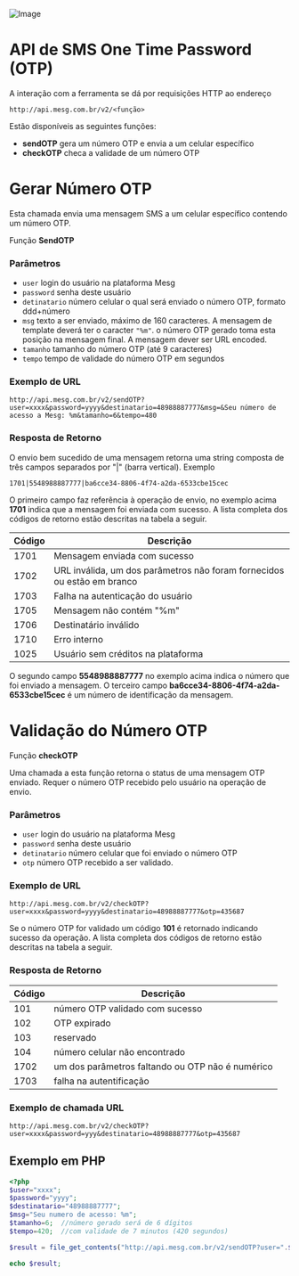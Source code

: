 ![Image](http://www.mesg.com.br/wp-content/uploads/2020/05/mesglogo.png)

# API de SMS One Time Password (OTP)

A interação com a ferramenta se dá por requisições HTTP ao endereço

`http://api.mesg.com.br/v2/<função>`

Estão disponíveis as seguintes funções:

- **sendOTP** gera um número OTP e envia a um celular específico
- **checkOTP** checa a validade de um número OTP

# Gerar Número OTP

Esta chamada envia uma mensagem SMS a um celular específico contendo um número OTP.

Função  **SendOTP**

### Parâmetros
- `user` login do usuário na plataforma Mesg
- `password` senha deste usuário
- `detinatario` número celular o qual será enviado o número OTP,  formato ddd+número
- `msg` texto a ser enviado, máximo de 160 caracteres. A  mensagem de template deverá ter o caracter `"%m"`. o número OTP gerado toma esta posição na mensagem final. A mensagem dever ser URL encoded.
- `tamanho` tamanho do número OTP (até 9 caracteres)
- `tempo` tempo de validade do número OTP em segundos
### Exemplo de URL
```
http://api.mesg.com.br/v2/sendOTP?user=xxxx&password=yyyy&destinatario=48988887777&msg=&Seu número de acesso a Mesg: %m&tamanho=6&tempo=480
```

### Resposta de Retorno
O envio bem sucedido de uma mensagem retorna uma string composta de três campos separados por "|" (barra vertical).  Exemplo
```
1701|5548988887777|ba6cce34-8806-4f74-a2da-6533cbe15cec
```
O primeiro campo faz referência à operação de envio, no exemplo acima **1701** indica que a mensagem foi enviada com sucesso. A lista completa dos códigos de retorno estão descritas na tabela a seguir.

Código | Descrição
------ | -------------
1701   | Mensagem enviada com sucesso
1702   | URL inválida, um dos parâmetros não foram fornecidos ou estão em branco
1703   | Falha na autenticação do usuário
1705   | Mensagem não contém "%m"
1706   | Destinatário inválido
1710   | Erro interno
1025   | Usuário sem créditos na plataforma

O segundo campo **5548988887777** no exemplo acima indica o número que foi enviado a mensagem.
O terceiro campo **ba6cce34-8806-4f74-a2da-6533cbe15cec**  é um número de identificação da mensagem.

# Validação do Número OTP

Função  **checkOTP**

Uma chamada a esta função retorna o status de uma mensagem  OTP enviado. Requer  o número OTP recebido pelo usuário na operação de envio.

### Parâmetros
- `user` login do usuário na plataforma Mesg
- `password` senha deste usuário
- `detinatario` número celular que foi enviado o número OTP
- `otp` número OTP recebido a ser validado.



### Exemplo de URL
```
http://api.mesg.com.br/v2/checkOTP?user=xxxx&password=yyyy&destinatario=48988887777&otp=435687
```
Se o número OTP for validado um código **101** é retornado indicando sucesso da operação.  A lista completa dos códigos de retorno estão descritas na tabela a seguir.

### Resposta de Retorno

Código | Descrição
------ | -------------
101      | número OTP validado com sucesso
102      | OTP expirado
103      | reservado
104      | número celular não encontrado
1702      | um dos parâmetros faltando ou OTP não é numérico
1703      | falha na autentificação
[comment]: <> (1706 - xxx? ver diferença com 104 )

### Exemplo de chamada URL
```
http://api.mesg.com.br/v2/checkOTP?user=xxxx&password=yyy&destinatario=48988887777&otp=435687
```
## Exemplo em PHP

```php
<?php
$user="xxxx";
$password="yyyy";
$destinatario="48988887777";
$msg="Seu numero de acesso: %m";
$tamanho=6;  //número gerado será de 6 dígitos
$tempo=420;  //com validade de 7 minutos (420 segundos)

$result = file_get_contents("http://api.mesg.com.br/v2/sendOTP?user=".$user."&password=".$password."&destinatario=".$destinatario."&msg=".urlencode($msg)."&tamanho=".$tamanho."&tempo=".$tempo);

echo $result;

```
